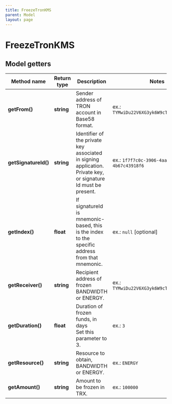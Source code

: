 ```yaml
---
title: FreezeTronKMS
parent: Model
layout: page
---
```


# FreezeTronKMS

## Model getters

Method name | Return type | Description | Notes
------------ | ------------- | ------------- | -------------
**getFrom()** | **string** | Sender address of TRON account in Base58 format. | ex.: `TYMwiDu22V6XG3yk6W9cTVBz48okKLRczh`
**getSignatureId()** | **string** | Identifier of the private key associated in signing application. Private key, or signature Id must be present. | ex.: `1f7f7c0c-3906-4aa1-9dfe-4b67c43918f6`
**getIndex()** | **float** | If signatureId is mnemonic-based, this is the index to the specific address from that mnemonic. | ex.: `null` [optional]
**getReceiver()** | **string** | Recipient address of frozen BANDWIDTH or ENERGY. | ex.: `TYMwiDu22V6XG3yk6W9cTVBz48okKLRczh`
**getDuration()** | **float** | Duration of frozen funds, in days<br/>Set this parameter to 3. | ex.: `3`
**getResource()** | **string** | Resource to obtain, BANDWIDTH or ENERGY. | ex.: `ENERGY`
**getAmount()** | **string** | Amount to be frozen in TRX. | ex.: `100000`

